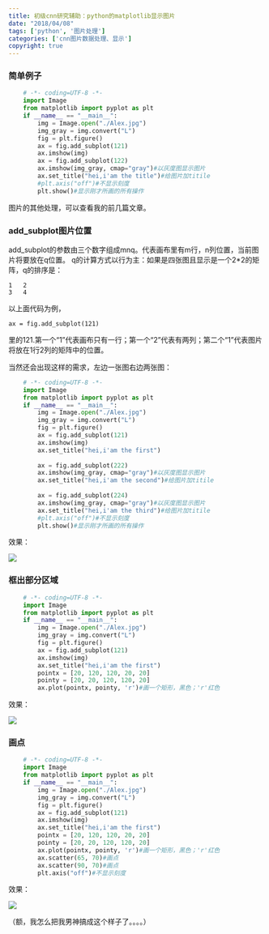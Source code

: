 ```yaml
---
title: 初级cnn研究辅助：python的matplotlib显示图片
date: "2018/04/08"
tags: ['python', '图片处理']
categories: ['cnn图片数据处理、显示']
copyright: true
---
```

### 简单例子
```python
    # -*- coding=UTF-8 -*-
    import Image
    from matplotlib import pyplot as plt
    if __name__ == "__main__":
        img = Image.open("./Alex.jpg")
        img_gray = img.convert("L")
        fig = plt.figure()
        ax = fig.add_subplot(121)
        ax.imshow(img)
        ax = fig.add_subplot(122)
        ax.imshow(img_gray, cmap="gray")#以灰度图显示图片
        ax.set_title("hei,i'am the title")#给图片加titile
        #plt.axis("off")#不显示刻度
        plt.show()#显示刚才所画的所有操作
```
图片的其他处理，可以查看我的前几篇文章。

### add_subplot图片位置
add_subplot的参数由三个数字组成mnq。代表画布里有m行，n列位置，当前图片将要放在q位置。
q的计算方式以行为主：如果是四张图且显示是一个2*2的矩阵，q的排序是：
```
1   2
3   4
```
以上面代码为例，
    
    ax = fig.add_subplot(121)

里的121.第一个“1”代表画布只有一行；第一个“2”代表有两列；第二个“1”代表图片将放在1行2列的矩阵中的位置。



当然还会出现这样的需求，左边一张图右边两张图：
```python
    # -*- coding=UTF-8 -*-
    import Image
    from matplotlib import pyplot as plt
    if __name__ == "__main__":
        img = Image.open("./Alex.jpg")
        img_gray = img.convert("L")
        fig = plt.figure()
        ax = fig.add_subplot(121)
        ax.imshow(img)
        ax.set_title("hei,i'am the first")
    
        ax = fig.add_subplot(222)
        ax.imshow(img_gray, cmap="gray")#以灰度图显示图片
        ax.set_title("hei,i'am the second")#给图片加titile
    
        ax = fig.add_subplot(224)
        ax.imshow(img_gray, cmap="gray")#以灰度图显示图片
        ax.set_title("hei,i'am the third")#给图片加titile
        #plt.axis("off")#不显示刻度
        plt.show()#显示刚才所画的所有操作
```
效果：

![](/images/10.png)

### 框出部分区域
```python
    # -*- coding=UTF-8 -*-
    import Image
    from matplotlib import pyplot as plt
    if __name__ == "__main__":
        img = Image.open("./Alex.jpg")
        img_gray = img.convert("L")
        fig = plt.figure()
        ax = fig.add_subplot(121)
        ax.imshow(img)
        ax.set_title("hei,i'am the first")
        pointx = [20, 120, 120, 20, 20]
        pointy = [20, 20, 120, 120, 20]
        ax.plot(pointx, pointy, 'r')#画一个矩形，黑色；'r'红色
```
效果：

![](/images/11.png)

### 画点
```python
    # -*- coding=UTF-8 -*-
    import Image
    from matplotlib import pyplot as plt
    if __name__ == "__main__":
        img = Image.open("./Alex.jpg")
        img_gray = img.convert("L")
        fig = plt.figure()
        ax = fig.add_subplot(121)
        ax.imshow(img)
        ax.set_title("hei,i'am the first")
        pointx = [20, 120, 120, 20, 20]
        pointy = [20, 20, 120, 120, 20]
        ax.plot(pointx, pointy, 'r')#画一个矩形，黑色；'r'红色
        ax.scatter(65, 70)#画点
        ax.scatter(90, 70)#画点
        plt.axis("off")#不显示刻度
```
效果：

![](/images/12.png)

（额，我怎么把我男神搞成这个样子了。。。。）  

